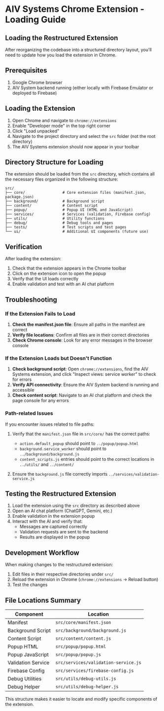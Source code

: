 # AIV Systems Chrome Extension - Loading Guide

## Loading the Restructured Extension

After reorganizing the codebase into a structured directory layout, you'll need to update how you load the extension in Chrome.

## Prerequisites

1. Google Chrome browser
2. AIV System backend running (either locally with Firebase Emulator or deployed to Firebase)

## Loading the Extension

1. Open Chrome and navigate to `chrome://extensions`
2. Enable "Developer mode" in the top right corner
3. Click "Load unpacked" 
4. Navigate to the project directory and select the `src` folder (not the root directory)
5. The AIV Systems extension should now appear in your toolbar

## Directory Structure for Loading

The extension should be loaded from the `src` directory, which contains all the necessary files organized in the following structure:

```
src/
├── core/                 # Core extension files (manifest.json, package.json)
├── background/           # Background script
├── content/              # Content script
├── popup/                # Popup UI (HTML and JavaScript)
├── services/             # Services (validation, Firebase config)
├── utils/                # Utility functions
├── debug/                # Debug tools and pages
├── tests/                # Test scripts and test pages
└── ui/                   # Additional UI components (future use)
```

## Verification

After loading the extension:

1. Check that the extension appears in the Chrome toolbar
2. Click on the extension icon to open the popup
3. Verify that the UI loads correctly
4. Enable validation and test with an AI chat platform

## Troubleshooting

### If the Extension Fails to Load

1. **Check the manifest.json file**: Ensure all paths in the manifest are correct
2. **Verify file locations**: Confirm all files are in their correct directories
3. **Check Chrome console**: Look for any error messages in the browser console

### If the Extension Loads but Doesn't Function

1. **Check background script**: Open `chrome://extensions`, find the AIV Systems extension, and click "Inspect views: service worker" to check for errors
2. **Verify API connectivity**: Ensure the AIV System backend is running and accessible
3. **Check content script**: Navigate to an AI chat platform and check the page console for any errors

### Path-related Issues

If you encounter issues related to file paths:

1. Verify that the `manifest.json` file in `src/core/` has the correct paths:
   - `action.default_popup` should point to `../popup/popup.html`
   - `background.service_worker` should point to `../background/background.js`
   - `content_scripts.js` entries should point to the correct locations in `../utils/` and `../content/`

2. Ensure the `background.js` file correctly imports `../services/validation-service.js`

## Testing the Restructured Extension

1. Load the extension using the `src` directory as described above
2. Open an AI chat platform (ChatGPT, Gemini, etc.)
3. Enable validation in the extension popup
4. Interact with the AI and verify that:
   - Messages are captured correctly
   - Validation requests are sent to the backend
   - Results are displayed in the popup

## Development Workflow

When making changes to the restructured extension:

1. Edit files in their respective directories under `src/`
2. Reload the extension in Chrome (`chrome://extensions` → Reload button)
3. Test the changes

## File Locations Summary

| Component | Location |
|-----------|----------|
| Manifest | `src/core/manifest.json` |
| Background Script | `src/background/background.js` |
| Content Script | `src/content/content.js` |
| Popup HTML | `src/popup/popup.html` |
| Popup JavaScript | `src/popup/popup.js` |
| Validation Service | `src/services/validation-service.js` |
| Firebase Config | `src/services/firebase-config.js` |
| Debug Utilities | `src/utils/debug-utils.js` |
| Debug Helper | `src/utils/debug-helper.js` |

This structure makes it easier to locate and modify specific components of the extension.